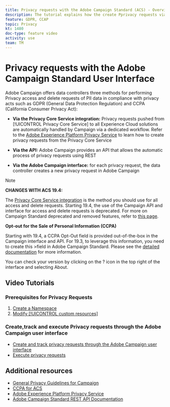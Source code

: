 ```yaml
---
title: Privacy requests with the Adobe Campaign Standard (ACS) - Overview
description: The tutorial explains how the create Pprivacy requests via the Adobe Campaign Standard (ACS) interface.
feature: GDPR, CCAP
topic: Privacy
kt: 1480
doc-type: feature video
activity: use
team: TM
---
```


# Privacy requests with the Adobe Campaign Standard User Interface

Adobe Campaign offers data controllers three methods for performing Privacy access and delete requests of PII data in compliance with privacy acts such as GDPR (General Data Protection Regulation) and CCPA (California Consumer Privacy Act):

* **Via the Privacy Core Service integration:** Privacy requests pushed from [!UICONTROL Privacy Core Service] to all Experience Cloud solutions are automatically handled by Campaign via a dedicated workflow. Refer to the [Adobe Experience Platform Privacy Service](https://adobe.io/apis/cloudplatform/gdpr.html) to learn how to create privacy requests from the Privacy Core Service
  
* **Via the API:** Adobe Campaign provides an API that allows the automatic process of privacy requests using REST
  
* **Via the Adobe Campaign interface:** for each privacy request, the data controller creates a new privacy request in Adobe Campaign

>[!NOTE]
>
> **CHANGES WITH ACS 19.4:**
> 
> The [Privacy Core Service integration](https://adobe.io/apis/cloudplatform/gdpr.html) is the method you should use for all access and delete requests. Starting 19.4, the use of the Campaign API and interface for access and delete requests is deprecated. For more on Campaign Standard deprecated and removed features, refer to [this page](https://helpx.adobe.com/campaign/kb/acs-deprecated-and-removed-features.html).
>
>**Opt-out for the Sale of Personal Information (CCPA)**
>
>Starting with 19.4, a CCPA Opt-Out field is provided out-of-the-box in the Campaign interface and API. For 19.3, to leverage this information, you need to create this >field in Adobe Campaign Standard. Please see the [detailed documentation](https://helpx.adobe.com/campaign/kb/acs-privacy.html#ccpa) for more information.
>
> You can check your version by clicking on the ? icon in the top right of the interface and selecting About.

## Video Tutorials

### Prerequisites for Privacy Requests

1. [Create a Namespace](/help/guides/privacy/namespaces-for-privacy-requests.md)
2. [Modify [!UICONTROL custom resources]](/help/guides/privacy/custom-resources-for-privacy-requests.md)

### Create,track and execute Privacy requests through the Adobe Campaign user interface

* [Create and track privacy requests through the Adobe Campaign user interface](/help/guides/privacy/create-and-track-privacy-requests.md)
* [Execute privacy requests](/help/guides/privacy/execute-privacy-requests.md)

## Additional resources

* [General Privacy Guidelines for Campaign](https://helpx.adobe.com/campaign/kb/campaign-privacy-overview.html)
* [CCPA for ACS](https://helpx.adobe.com/campaign/kb/acs-privacy.html#ccpa)
* [ Adobe Experience Platform Privacy Service](https://adobe.io/apis/cloudplatform/gdpr.html)
* [Adobe Campaign Standard REST API Documentation](https://final-docs.campaign.adobe.com/doc/standard/en/api/ACS_API.html#privacy-management)
